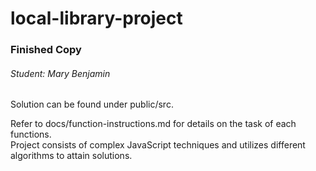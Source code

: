 # local-library-project
### Finished Copy
###### Student: Mary Benjamin

<p>Solution can be found under public/src. </p>
<p>Refer to docs/function-instructions.md for details on the task of each functions. 
<br>
  Project consists of complex JavaScript techniques and utilizes different algorithms to attain solutions.
</p>
